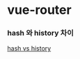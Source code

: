 # vue-router



### hash 와 history 차이
[hash vs history](https://happy-coding-day.tistory.com/entry/Vue-vue-router%EC%97%90%EC%84%9C-Hash-Mode-Vs-History-Mode-%EC%B0%A8%EC%9D%B4%EC%A0%90%EC%9D%80-%EB%AC%B4%EC%97%87%EC%9D%B8%EA%B0%80)
